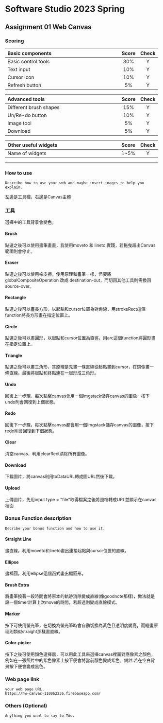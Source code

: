 # Software Studio 2023 Spring
## Assignment 01 Web Canvas


### Scoring

| **Basic components**                             | **Score** | **Check** |
| :----------------------------------------------- | :-------: | :-------: |
| Basic control tools                              | 30%       | Y         |
| Text input                                       | 10%       | Y         |
| Cursor icon                                      | 10%       | Y         |
| Refresh button                                   | 5%       | Y         |

| **Advanced tools**                               | **Score** | **Check** |
| :----------------------------------------------- | :-------: | :-------: |
| Different brush shapes                           | 15%       | Y         |
| Un/Re-do button                                  | 10%       | Y         |
| Image tool                                       | 5%        | Y         |
| Download                                         | 5%        | Y         |

| **Other useful widgets**                         | **Score** | **Check** |
| :----------------------------------------------- | :-------: | :-------: |
| Name of widgets                                  | 1~5%     | Y         |


---

### How to use 

    Describe how to use your web and maybe insert images to help you explain.
    
左邊是工具欄，右邊是Canvas主體

### 工具

選擇中的工具背景會變色。

#### Brush

點選之後可以使用畫筆畫畫，我使用moveto 和 lineto 實踐，若拖曳超出Canvas範圍則會停止。

#### Eraser

點選之後可以使用橡皮擦，使用原理和畫筆一樣，但要將globalCompositeOperation 改成 destination-out，而切回其他工具則需換回 source-over。

#### Rectangle

點選之後可以畫長方形，以起點和cursor位置為對角線，用strokeRect這個function將長方形畫在指定位置上。

#### Circle

點選之後可以畫圓形，以起點和cursor位置為直徑，用arc這個function將圓形畫在指定位置上。

#### Triangle

點選之後可以畫三角形，其原理是先畫一條直線從起點畫到cursor，在鏡像畫一條直線，最後將起點和終點連在一起形成三角形。

#### Undo

回復上一步驟，每次點擊canvas會用一個Imgstack儲存canvas的圖像，按下undo則會回復到上個狀態。

#### Redo

回復下一步驟，每次點擊canvas都會用一個Imgstack儲存canvas的圖像，按下redo則會回復到下個狀態。

#### Clear

清空canvas，利用clearRect清除所有圖像。

#### Download

下載圖片，將canvas利用toDataURL轉成圖URL然後下載。

#### Upload

上傳圖片，先用input type = "file"取得檔案之後將圖檔轉成URL並顯示在canvas裡面

### Bonus Function description

    Decribe your bonus function and how to use it.
#### Straight Line

畫直線，利用moveto和lineto畫出連接起點與cursor位置的直線。

#### Ellipse

畫橢圓，利用ellipse這個函式畫出橢圓形。

#### Brush Extra

將畫筆按著一段時間會將原本的軌跡消除變成直線(像goodnote那樣)，做法就是設一個timer計算上次move的時間，若超過則變成直線模式。

#### Marker

按下可使用螢光筆，在切換為螢光筆時會自動切換為黃色且透明度變高，而繪畫原理則類似straight那樣畫直線。

#### Color-picker

按下之後可使用顏色選擇器，可以用此工具來選擇canvas裡面對應像素之顏色，例如在一張照片中的紫色像素上按下便會將當前顏色變成紫色。備註:若在空白背景按下便會變成黑色。

### Web page link

    your web page URL.
    https://hw-canvas-110062236.firebaseapp.com/

### Others (Optional)

    Anything you want to say to TAs.

<style>
table th{
    width: 100%;
}

</style>
